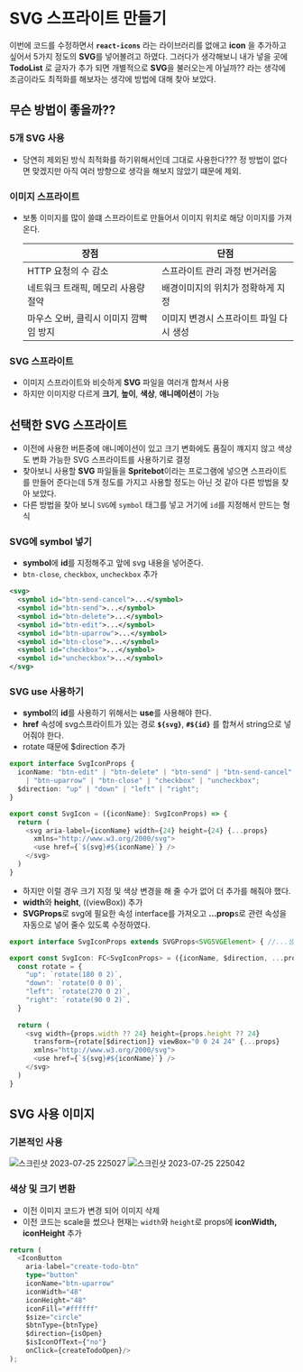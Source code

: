 # SVG 스프라이트 만들기

이번에 코드를 수정하면서 **`react-icons`** 라는 라이브러리를 없애고 **icon** 을 추가하고 싶어서 5가지 정도의 **SVG**를 넣어볼려고 하였다.
그러다가 생각해보니 내가 넣을 곳에 **TodoList** 로 글자가 추가 되면 개별적으로 **SVG**을 불러오는게 아닐까?? 라는 생각에 조금이라도 최적화를 해보자는 생각에 방법에 대해 찾아 보았다.

## 무슨 방법이 좋을까??

### 5개 SVG 사용

- 당연히 제외된 방식 최적화를 하기위해서인데 그대로 사용한다??? 정 방법이 없다면 맞겠지만 아직 여러 방향으로 생각을 해보지 않았기 떄문에 제외.

### 이미지 스프라이트

- 보통 이미지를 많이 쓸떄 스프라이트로 만들어서 이미지 위치로 해당 이미지를 가져온다.  

  |장점|단점|
  |---|---|
  |HTTP 요청의 수 감소|스프라이트 관리 과정 번거러움|
  |네트워크 트래픽, 메모리 사용량 절약|배경이미지의 위치가 정확하게 지정|
  |마우스 오버, 클릭시 이미지 깜빡임 방지|이미지 변경시 스프라이트 파일 다시 생성|

### SVG 스프라이트

- 이미지 스프라이트와 비슷하게 **SVG** 파일을 여러개 합쳐서 사용
- 하지만 이미지랑 다르게 **크기**, **높이**, **색상**, **애니메이션**이 가능

## 선택한 SVG 스프라이트

- 이전에 사용한 버튼중에 애니메이션이 있고 크기 변화에도 품질이 꺠지지 않고 색상도 변화 가능한 SVG 스프라이트를 사용하기로 결정
- 찾아보니 사용할 **SVG** 파일들을 **Spritebot**이라는 프로그램에 넣으면 스프라이트를 만들어 준다는데 5개 정도를 가지고 사용할 정도는 아닌 것 같아 다른 방법을 찾아 보았다.
- 다른 방법을 찾아 보니 `SVG`에 `symbol` 태그를 넣고 거기에 `id`를 지정해서 만드는 형식

### SVG에 symbol 넣기

- **symbol**에 **id**를 지정해주고 앞에 svg 내용을 넣어준다.
- `btn-close`, `checkbox`, `uncheckbox` 추가

```xml
<svg>
  <symbol id="btn-send-cancel">...</symbol>
  <symbol id="btn-send">...</symbol>
  <symbol id="btn-delete">...</symbol>
  <symbol id="btn-edit">...</symbol>
  <symbol id="btn-uparrow">...</symbol>
  <symbol id="btn-close">...</symbol>
  <symbol id="checkbox">...</symbol>
  <symbol id="uncheckbox">...</symbol>
</svg>
```

### SVG use 사용하기

- **symbol**의 **id**를 사용하기 위해서는 **use**를 사용해야 한다.
- **href** 속성에 svg스프라이트가 있는 경로 **`${svg}`**, **`#${id}`** 를 합쳐서 string으로 넣어줘야 한다.
- rotate 때문에 $direction 추가

```typescript
export interface SvgIconProps {
  iconName: "btn-edit" | "btn-delete" | "btn-send" | "btn-send-cancel"
    | "btn-uparrow" | "btn-close" | "checkbox" | "uncheckbox";
  $direction: "up" | "down" | "left" | "right";
}

export const SvgIcon = ({iconName}: SvgIconProps) => {
  return (
    <svg aria-label={iconName} width={24} height={24} {...props}
      xmlns="http://www.w3.org/2000/svg">
      <use href={`${svg}#${iconName}`} />
    </svg>
  )
}
```

- 하지만 이럴 경우 크기 지정 및 색상 변경을 해 줄 수가 없어 더 추가를 해줘야 했다.
- **width**와 **height**, ((viewBox)) 추가
- **SVGProps**로 svg에 필요한 속성 interface를 가져오고 **...prop**s로 관련 속성을 자동으로 넣어 줄수 있도록 수정하였다.

```typescript
export interface SvgIconProps extends SVGProps<SVGSVGElement> { //...생략 }

export const SvgIcon: FC<SvgIconProps> = ({iconName, $direction, ...props}) => {
  const rotate = {
    "up": `rotate(180 0 2)`,
    "down": `rotate(0 0 0)`,
    "left": `rotate(270 0 2)`,
    "right": `rotate(90 0 2)`,
  }
  
  return (
    <svg width={props.width ?? 24} height={props.height ?? 24}
      transform={rotate[$direction]} viewBox="0 0 24 24" {...props}
      xmlns="http://www.w3.org/2000/svg">
      <use href={`${svg}#${iconName}`} />
    </svg>
  )
}
```

## SVG 사용 이미지

### 기본적인 사용

![스크린샷 2023-07-25 225027](https://github.com/codingjwp/mindpalace/assets/113403155/6d1a8605-f026-40b0-ba83-1604acc94956)
![스크린샷 2023-07-25 225042](https://github.com/codingjwp/mindpalace/assets/113403155/2155080c-6343-49be-aebc-af3d3c4c6740)

### 색상 및 크기 변환

- 이전 이미지 코드가 변경 되어 이미지 삭제
- 이전 코드는 scale을 썼으나 현재는 `width`와 `height`로 props에 **iconWidth, iconHeight** 추가

```typescript
return (
  <IconButton 
    aria-label="create-todo-btn"
    type="button"
    iconName="btn-uparrow"
    iconWidth="48"
    iconHeight="48"
    iconFill="#ffffff"
    $size="circle"
    $btnType={btnType}
    $direction={isOpen}
    $isIconOfText={"no"}
    onClick={createTodoOpen}/>
);
```

